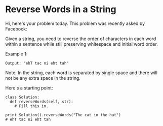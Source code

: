 # Reverse Words in a String
Hi, here's your problem today. This problem was recently asked by Facebook:

Given a string, you need to reverse the order of characters in each word within a sentence while still preserving whitespace and initial word order.

Example 1:
```Input: "The cat in the hat"
Output: "ehT tac ni eht tah"
```
Note: In the string, each word is separated by single space and there will not be any extra space in the string.

Here's a starting point:
```
class Solution:
  def reverseWords(self, str):
    # Fill this in.

print Solution().reverseWords("The cat in the hat")
# ehT tac ni eht tah
```
